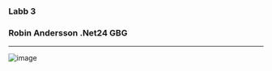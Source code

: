 ### Labb 3
### Robin Andersson .Net24 GBG
---

![image](https://github.com/user-attachments/assets/3ff99bbc-cce0-44bf-971f-837fd712e1f9)

